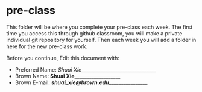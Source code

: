 # pre-class


This folder will be where you complete your pre-class each week. The first time you access this through github classroom, you will make a private individual git repository for yourself. Then each week you will add a folder in here for the new pre-class work. 

Before you continue, Edit this document with:


- Preferred Name: _Shuai Xie________________________________
- Brown Name: ____Shuai Xie_______________________
- Brown E-mail: ___shuai_xie@brown.edu___________________
